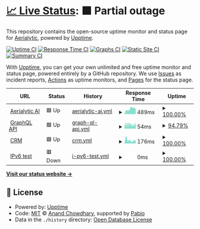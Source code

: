 # [📈 Live Status](https://status.aerialytic.ai): <!--live status--> **🟧 Partial outage**

This repository contains the open-source uptime monitor and status page for [Aerialytic](www.aerialytic.ai), powered by [Upptime](https://github.com/upptime/upptime).

[![Uptime CI](https://github.com/aerialytic/status/workflows/Uptime%20CI/badge.svg)](https://github.com/aerialytic/status/actions?query=workflow%3A%22Uptime+CI%22)
[![Response Time CI](https://github.com/aerialytic/status/workflows/Response%20Time%20CI/badge.svg)](https://github.com/aerialytic/status/actions?query=workflow%3A%22Response+Time+CI%22)
[![Graphs CI](https://github.com/aerialytic/status/workflows/Graphs%20CI/badge.svg)](https://github.com/aerialytic/status/actions?query=workflow%3A%22Graphs+CI%22)
[![Static Site CI](https://github.com/aerialytic/status/workflows/Static%20Site%20CI/badge.svg)](https://github.com/aerialytic/status/actions?query=workflow%3A%22Static+Site+CI%22)
[![Summary CI](https://github.com/aerialytic/status/workflows/Summary%20CI/badge.svg)](https://github.com/aerialytic/status/actions?query=workflow%3A%22Summary+CI%22)

With [Upptime](https://upptime.js.org), you can get your own unlimited and free uptime monitor and status page, powered entirely by a GitHub repository. We use [Issues](https://github.com/aerialytic/status/issues) as incident reports, [Actions](https://github.com/aerialytic/status/actions) as uptime monitors, and [Pages](https://status.aerialytic.ai) for the status page.

<!--start: status pages-->
<!-- This summary is generated by Upptime (https://github.com/upptime/upptime) -->
<!-- Do not edit this manually, your changes will be overwritten -->
<!-- prettier-ignore -->
| URL | Status | History | Response Time | Uptime |
| --- | ------ | ------- | ------------- | ------ |
| <img alt="" src="https://icons.duckduckgo.com/ip3/aerialytic.ai.ico" height="13"> [Aerialytic AI](https://aerialytic.ai) | 🟩 Up | [aerialytic-ai.yml](https://github.com/Aerialytic/Status/commits/HEAD/history/aerialytic-ai.yml) | <details><summary><img alt="Response time graph" src="./graphs/aerialytic-ai/response-time-week.png" height="20"> 489ms</summary><br><a href="https://status.aerialytic.ai/history/aerialytic-ai"><img alt="Response time 397" src="https://img.shields.io/endpoint?url=https%3A%2F%2Fraw.githubusercontent.com%2FAerialytic%2FStatus%2FHEAD%2Fapi%2Faerialytic-ai%2Fresponse-time.json"></a><br><a href="https://status.aerialytic.ai/history/aerialytic-ai"><img alt="24-hour response time 478" src="https://img.shields.io/endpoint?url=https%3A%2F%2Fraw.githubusercontent.com%2FAerialytic%2FStatus%2FHEAD%2Fapi%2Faerialytic-ai%2Fresponse-time-day.json"></a><br><a href="https://status.aerialytic.ai/history/aerialytic-ai"><img alt="7-day response time 489" src="https://img.shields.io/endpoint?url=https%3A%2F%2Fraw.githubusercontent.com%2FAerialytic%2FStatus%2FHEAD%2Fapi%2Faerialytic-ai%2Fresponse-time-week.json"></a><br><a href="https://status.aerialytic.ai/history/aerialytic-ai"><img alt="30-day response time 463" src="https://img.shields.io/endpoint?url=https%3A%2F%2Fraw.githubusercontent.com%2FAerialytic%2FStatus%2FHEAD%2Fapi%2Faerialytic-ai%2Fresponse-time-month.json"></a><br><a href="https://status.aerialytic.ai/history/aerialytic-ai"><img alt="1-year response time 412" src="https://img.shields.io/endpoint?url=https%3A%2F%2Fraw.githubusercontent.com%2FAerialytic%2FStatus%2FHEAD%2Fapi%2Faerialytic-ai%2Fresponse-time-year.json"></a></details> | <details><summary><a href="https://status.aerialytic.ai/history/aerialytic-ai">100.00%</a></summary><a href="https://status.aerialytic.ai/history/aerialytic-ai"><img alt="All-time uptime 99.73%" src="https://img.shields.io/endpoint?url=https%3A%2F%2Fraw.githubusercontent.com%2FAerialytic%2FStatus%2FHEAD%2Fapi%2Faerialytic-ai%2Fuptime.json"></a><br><a href="https://status.aerialytic.ai/history/aerialytic-ai"><img alt="24-hour uptime 100.00%" src="https://img.shields.io/endpoint?url=https%3A%2F%2Fraw.githubusercontent.com%2FAerialytic%2FStatus%2FHEAD%2Fapi%2Faerialytic-ai%2Fuptime-day.json"></a><br><a href="https://status.aerialytic.ai/history/aerialytic-ai"><img alt="7-day uptime 100.00%" src="https://img.shields.io/endpoint?url=https%3A%2F%2Fraw.githubusercontent.com%2FAerialytic%2FStatus%2FHEAD%2Fapi%2Faerialytic-ai%2Fuptime-week.json"></a><br><a href="https://status.aerialytic.ai/history/aerialytic-ai"><img alt="30-day uptime 99.69%" src="https://img.shields.io/endpoint?url=https%3A%2F%2Fraw.githubusercontent.com%2FAerialytic%2FStatus%2FHEAD%2Fapi%2Faerialytic-ai%2Fuptime-month.json"></a><br><a href="https://status.aerialytic.ai/history/aerialytic-ai"><img alt="1-year uptime 99.62%" src="https://img.shields.io/endpoint?url=https%3A%2F%2Fraw.githubusercontent.com%2FAerialytic%2FStatus%2FHEAD%2Fapi%2Faerialytic-ai%2Fuptime-year.json"></a></details>
| <img alt="" src="https://icons.duckduckgo.com/ip3/aerialytic.ai.ico" height="13"> [GraphQL API](https://aerialytic.ai) | 🟩 Up | [graph-ql-api.yml](https://github.com/Aerialytic/Status/commits/HEAD/history/graph-ql-api.yml) | <details><summary><img alt="Response time graph" src="./graphs/graph-ql-api/response-time-week.png" height="20"> 54ms</summary><br><a href="https://status.aerialytic.ai/history/graph-ql-api"><img alt="Response time 60" src="https://img.shields.io/endpoint?url=https%3A%2F%2Fraw.githubusercontent.com%2FAerialytic%2FStatus%2FHEAD%2Fapi%2Fgraph-ql-api%2Fresponse-time.json"></a><br><a href="https://status.aerialytic.ai/history/graph-ql-api"><img alt="24-hour response time 53" src="https://img.shields.io/endpoint?url=https%3A%2F%2Fraw.githubusercontent.com%2FAerialytic%2FStatus%2FHEAD%2Fapi%2Fgraph-ql-api%2Fresponse-time-day.json"></a><br><a href="https://status.aerialytic.ai/history/graph-ql-api"><img alt="7-day response time 54" src="https://img.shields.io/endpoint?url=https%3A%2F%2Fraw.githubusercontent.com%2FAerialytic%2FStatus%2FHEAD%2Fapi%2Fgraph-ql-api%2Fresponse-time-week.json"></a><br><a href="https://status.aerialytic.ai/history/graph-ql-api"><img alt="30-day response time 55" src="https://img.shields.io/endpoint?url=https%3A%2F%2Fraw.githubusercontent.com%2FAerialytic%2FStatus%2FHEAD%2Fapi%2Fgraph-ql-api%2Fresponse-time-month.json"></a><br><a href="https://status.aerialytic.ai/history/graph-ql-api"><img alt="1-year response time 61" src="https://img.shields.io/endpoint?url=https%3A%2F%2Fraw.githubusercontent.com%2FAerialytic%2FStatus%2FHEAD%2Fapi%2Fgraph-ql-api%2Fresponse-time-year.json"></a></details> | <details><summary><a href="https://status.aerialytic.ai/history/graph-ql-api">94.79%</a></summary><a href="https://status.aerialytic.ai/history/graph-ql-api"><img alt="All-time uptime 99.88%" src="https://img.shields.io/endpoint?url=https%3A%2F%2Fraw.githubusercontent.com%2FAerialytic%2FStatus%2FHEAD%2Fapi%2Fgraph-ql-api%2Fuptime.json"></a><br><a href="https://status.aerialytic.ai/history/graph-ql-api"><img alt="24-hour uptime 91.56%" src="https://img.shields.io/endpoint?url=https%3A%2F%2Fraw.githubusercontent.com%2FAerialytic%2FStatus%2FHEAD%2Fapi%2Fgraph-ql-api%2Fuptime-day.json"></a><br><a href="https://status.aerialytic.ai/history/graph-ql-api"><img alt="7-day uptime 94.79%" src="https://img.shields.io/endpoint?url=https%3A%2F%2Fraw.githubusercontent.com%2FAerialytic%2FStatus%2FHEAD%2Fapi%2Fgraph-ql-api%2Fuptime-week.json"></a><br><a href="https://status.aerialytic.ai/history/graph-ql-api"><img alt="30-day uptime 97.97%" src="https://img.shields.io/endpoint?url=https%3A%2F%2Fraw.githubusercontent.com%2FAerialytic%2FStatus%2FHEAD%2Fapi%2Fgraph-ql-api%2Fuptime-month.json"></a><br><a href="https://status.aerialytic.ai/history/graph-ql-api"><img alt="1-year uptime 99.83%" src="https://img.shields.io/endpoint?url=https%3A%2F%2Fraw.githubusercontent.com%2FAerialytic%2FStatus%2FHEAD%2Fapi%2Fgraph-ql-api%2Fuptime-year.json"></a></details>
| <img alt="" src="https://icons.duckduckgo.com/ip3/portal.aisolar.design.ico" height="13"> [CRM](https://portal.aisolar.design) | 🟩 Up | [crm.yml](https://github.com/Aerialytic/Status/commits/HEAD/history/crm.yml) | <details><summary><img alt="Response time graph" src="./graphs/crm/response-time-week.png" height="20"> 176ms</summary><br><a href="https://status.aerialytic.ai/history/crm"><img alt="Response time 239" src="https://img.shields.io/endpoint?url=https%3A%2F%2Fraw.githubusercontent.com%2FAerialytic%2FStatus%2FHEAD%2Fapi%2Fcrm%2Fresponse-time.json"></a><br><a href="https://status.aerialytic.ai/history/crm"><img alt="24-hour response time 138" src="https://img.shields.io/endpoint?url=https%3A%2F%2Fraw.githubusercontent.com%2FAerialytic%2FStatus%2FHEAD%2Fapi%2Fcrm%2Fresponse-time-day.json"></a><br><a href="https://status.aerialytic.ai/history/crm"><img alt="7-day response time 176" src="https://img.shields.io/endpoint?url=https%3A%2F%2Fraw.githubusercontent.com%2FAerialytic%2FStatus%2FHEAD%2Fapi%2Fcrm%2Fresponse-time-week.json"></a><br><a href="https://status.aerialytic.ai/history/crm"><img alt="30-day response time 227" src="https://img.shields.io/endpoint?url=https%3A%2F%2Fraw.githubusercontent.com%2FAerialytic%2FStatus%2FHEAD%2Fapi%2Fcrm%2Fresponse-time-month.json"></a><br><a href="https://status.aerialytic.ai/history/crm"><img alt="1-year response time 240" src="https://img.shields.io/endpoint?url=https%3A%2F%2Fraw.githubusercontent.com%2FAerialytic%2FStatus%2FHEAD%2Fapi%2Fcrm%2Fresponse-time-year.json"></a></details> | <details><summary><a href="https://status.aerialytic.ai/history/crm">100.00%</a></summary><a href="https://status.aerialytic.ai/history/crm"><img alt="All-time uptime 99.98%" src="https://img.shields.io/endpoint?url=https%3A%2F%2Fraw.githubusercontent.com%2FAerialytic%2FStatus%2FHEAD%2Fapi%2Fcrm%2Fuptime.json"></a><br><a href="https://status.aerialytic.ai/history/crm"><img alt="24-hour uptime 100.00%" src="https://img.shields.io/endpoint?url=https%3A%2F%2Fraw.githubusercontent.com%2FAerialytic%2FStatus%2FHEAD%2Fapi%2Fcrm%2Fuptime-day.json"></a><br><a href="https://status.aerialytic.ai/history/crm"><img alt="7-day uptime 100.00%" src="https://img.shields.io/endpoint?url=https%3A%2F%2Fraw.githubusercontent.com%2FAerialytic%2FStatus%2FHEAD%2Fapi%2Fcrm%2Fuptime-week.json"></a><br><a href="https://status.aerialytic.ai/history/crm"><img alt="30-day uptime 100.00%" src="https://img.shields.io/endpoint?url=https%3A%2F%2Fraw.githubusercontent.com%2FAerialytic%2FStatus%2FHEAD%2Fapi%2Fcrm%2Fuptime-month.json"></a><br><a href="https://status.aerialytic.ai/history/crm"><img alt="1-year uptime 99.97%" src="https://img.shields.io/endpoint?url=https%3A%2F%2Fraw.githubusercontent.com%2FAerialytic%2FStatus%2FHEAD%2Fapi%2Fcrm%2Fuptime-year.json"></a></details>
| <img alt="" src="https://icons.duckduckgo.com/ip3/null.ico" height="13"> [IPv6 test](forwardemail.net) | 🟥 Down | [i-pv6-test.yml](https://github.com/Aerialytic/Status/commits/HEAD/history/i-pv6-test.yml) | <details><summary><img alt="Response time graph" src="./graphs/i-pv6-test/response-time-week.png" height="20"> 0ms</summary><br><a href="https://status.aerialytic.ai/history/i-pv6-test"><img alt="Response time 0" src="https://img.shields.io/endpoint?url=https%3A%2F%2Fraw.githubusercontent.com%2FAerialytic%2FStatus%2FHEAD%2Fapi%2Fi-pv6-test%2Fresponse-time.json"></a><br><a href="https://status.aerialytic.ai/history/i-pv6-test"><img alt="24-hour response time 0" src="https://img.shields.io/endpoint?url=https%3A%2F%2Fraw.githubusercontent.com%2FAerialytic%2FStatus%2FHEAD%2Fapi%2Fi-pv6-test%2Fresponse-time-day.json"></a><br><a href="https://status.aerialytic.ai/history/i-pv6-test"><img alt="7-day response time 0" src="https://img.shields.io/endpoint?url=https%3A%2F%2Fraw.githubusercontent.com%2FAerialytic%2FStatus%2FHEAD%2Fapi%2Fi-pv6-test%2Fresponse-time-week.json"></a><br><a href="https://status.aerialytic.ai/history/i-pv6-test"><img alt="30-day response time 0" src="https://img.shields.io/endpoint?url=https%3A%2F%2Fraw.githubusercontent.com%2FAerialytic%2FStatus%2FHEAD%2Fapi%2Fi-pv6-test%2Fresponse-time-month.json"></a><br><a href="https://status.aerialytic.ai/history/i-pv6-test"><img alt="1-year response time 0" src="https://img.shields.io/endpoint?url=https%3A%2F%2Fraw.githubusercontent.com%2FAerialytic%2FStatus%2FHEAD%2Fapi%2Fi-pv6-test%2Fresponse-time-year.json"></a></details> | <details><summary><a href="https://status.aerialytic.ai/history/i-pv6-test">100.00%</a></summary><a href="https://status.aerialytic.ai/history/i-pv6-test"><img alt="All-time uptime 100.00%" src="https://img.shields.io/endpoint?url=https%3A%2F%2Fraw.githubusercontent.com%2FAerialytic%2FStatus%2FHEAD%2Fapi%2Fi-pv6-test%2Fuptime.json"></a><br><a href="https://status.aerialytic.ai/history/i-pv6-test"><img alt="24-hour uptime 100.00%" src="https://img.shields.io/endpoint?url=https%3A%2F%2Fraw.githubusercontent.com%2FAerialytic%2FStatus%2FHEAD%2Fapi%2Fi-pv6-test%2Fuptime-day.json"></a><br><a href="https://status.aerialytic.ai/history/i-pv6-test"><img alt="7-day uptime 100.00%" src="https://img.shields.io/endpoint?url=https%3A%2F%2Fraw.githubusercontent.com%2FAerialytic%2FStatus%2FHEAD%2Fapi%2Fi-pv6-test%2Fuptime-week.json"></a><br><a href="https://status.aerialytic.ai/history/i-pv6-test"><img alt="30-day uptime 100.00%" src="https://img.shields.io/endpoint?url=https%3A%2F%2Fraw.githubusercontent.com%2FAerialytic%2FStatus%2FHEAD%2Fapi%2Fi-pv6-test%2Fuptime-month.json"></a><br><a href="https://status.aerialytic.ai/history/i-pv6-test"><img alt="1-year uptime 100.00%" src="https://img.shields.io/endpoint?url=https%3A%2F%2Fraw.githubusercontent.com%2FAerialytic%2FStatus%2FHEAD%2Fapi%2Fi-pv6-test%2Fuptime-year.json"></a></details>

<!--end: status pages-->

[**Visit our status website →**](https://status.aerialytic.ai)

## 📄 License

- Powered by: [Upptime](https://github.com/upptime/upptime)
- Code: [MIT](./LICENSE) © [Anand Chowdhary](https://anandchowdhary.com), supported by [Pabio](https://pabio.com)
- Data in the `./history` directory: [Open Database License](https://opendatacommons.org/licenses/odbl/1-0/)
